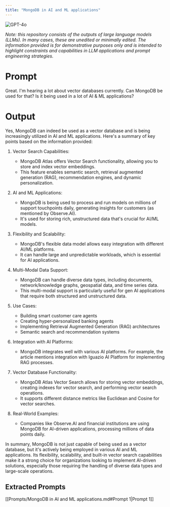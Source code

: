 ```yaml
---
title: "MongoDB in AI and ML applications"
---
```

![GPT-4o](https://img.shields.io/badge/GPT--4o-3333FF?style=for-the-badge&logo=openai&logoColor=white)



*Note: this repository consists of the outputs of large language models (LLMs). In many cases, these are unedited or minimally edited. The information provided is for demonstrative purposes only and is intended to highlight constraints and capabilities in LLM applications and prompt engineering strategies.*


# Prompt

Great. I'm hearing a lot about vector databases currently. Can MongoDB be used for that? Is it being used in a lot of AI & ML applications?

# Output

Yes, MongoDB can indeed be used as a vector database and is being increasingly utilized in AI and ML applications. Here's a summary of key points based on the information provided:

1. Vector Search Capabilities:
   - MongoDB Atlas offers Vector Search functionality, allowing you to store and index vector embeddings.
   - This feature enables semantic search, retrieval augmented generation (RAG), recommendation engines, and dynamic personalization.

2. AI and ML Applications:
   - MongoDB is being used to process and run models on millions of support touchpoints daily, generating insights for customers (as mentioned by Observe.AI).
   - It's used for storing rich, unstructured data that's crucial for AI/ML models.

3. Flexibility and Scalability:
   - MongoDB's flexible data model allows easy integration with different AI/ML platforms.
   - It can handle large and unpredictable workloads, which is essential for AI applications.

4. Multi-Modal Data Support:
   - MongoDB can handle diverse data types, including documents, network/knowledge graphs, geospatial data, and time series data.
   - This multi-modal support is particularly useful for gen AI applications that require both structured and unstructured data.

5. Use Cases:
   - Building smart customer care agents
   - Creating hyper-personalized banking agents
   - Implementing Retrieval Augmented Generation (RAG) architectures
   - Semantic search and recommendation systems

6. Integration with AI Platforms:
   - MongoDB integrates well with various AI platforms. For example, the article mentions integration with Iguazio AI Platform for implementing RAG processes.

7. Vector Database Functionality:
   - MongoDB Atlas Vector Search allows for storing vector embeddings, creating indexes for vector search, and performing vector search operations.
   - It supports different distance metrics like Euclidean and Cosine for vector searches.

8. Real-World Examples:
   - Companies like Observe.AI and financial institutions are using MongoDB for AI-driven applications, processing millions of data points daily.

In summary, MongoDB is not just capable of being used as a vector database, but it's actively being employed in various AI and ML applications. Its flexibility, scalability, and built-in vector search capabilities make it a strong choice for organizations looking to implement AI-driven solutions, especially those requiring the handling of diverse data types and large-scale operations.

 




## Extracted Prompts
[[Prompts/MongoDB in AI and ML applications.md#Prompt 1|Prompt 1]]
